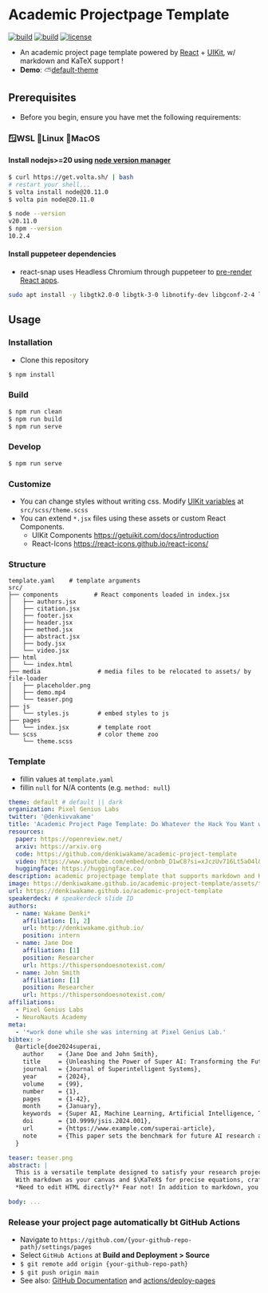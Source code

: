 # Academic Projectpage Template

[![build](https://github.com/denkiwakame/academic-project-template/actions/workflows/build.yaml/badge.svg)](https://github.com/denkiwakame/academic-project-template/actions/workflows/build.yaml) [![build](https://github.com/denkiwakame/academic-project-template/actions/workflows/lint.yaml/badge.svg)](https://github.com/denkiwakame/academic-project-template/actions/workflows/lint.yaml)
[![license](https://img.shields.io/badge/LICENSE-CC--BY--SA4.0-important.svg)](https://creativecommons.org/licenses/by-sa/4.0/)

- An academic project page template powered by [React](https://ja.reactjs.org/) + [UIKit](https://getuikit.com/), w/ markdown and KaTeX support !
- **Demo**: ⛅[default-theme](https://denkiwakame.github.io/academic-project-template)

## Prerequisites

- Before you begin, ensure you have met the following requirements:

### 🪟WSL 🐧Linux 🍎MacOS

#### Install nodejs>=20 using [node version manager](https://volta.sh/)

```bash
$ curl https://get.volta.sh/ | bash
# restart your shell...
$ volta install node@20.11.0
$ volta pin node@20.11.0

$ node --version
v20.11.0
$ npm --version
10.2.4
```

#### Install puppeteer dependencies

- react-snap uses Headless Chromium through puppeteer to [pre-render React apps](https://blog.logrocket.com/pre-rendering-react-app-react-snap/).

```bash
sudo apt install -y libgtk2.0-0 libgtk-3-0 libnotify-dev libgconf-2-4 libnss3 libxss1 libasound2 libxtst6 xauth xvfb libgbm-dev fonts-ipafont
```

## Usage

### Installation

- Clone this repository

```sh
$ npm install
```

### Build

```sh
$ npm run clean
$ npm run build
$ npm run serve
```

### Develop

```sh
$ npm run serve
```

### Customize

- You can change styles without writing css. Modify [UIKit variables](https://github.com/uikit/uikit/blob/bc6dd1851652e5b77387a1efefc16cea6e3d165b/src/scss/variables.scss) at `src/scss/theme.scss`
- You can extend `*.jsx` files using these assets or custom React Components.
  - UIKit Components https://getuikit.com/docs/introduction
  - React-Icons https://react-icons.github.io/react-icons/

### Structure

```
template.yaml    # template arguments
src/
├── components          # React components loaded in index.jsx
│   ├── authors.jsx
│   ├── citation.jsx
│   ├── footer.jsx
│   ├── header.jsx
│   ├── method.jsx
│   ├── abstract.jsx
│   ├── body.jsx
│   └── video.jsx
├── html
│   └── index.html
├── media                # media files to be relocated to assets/ by file-loader
│   ├── placeholder.png
│   ├── demo.mp4
│   └── teaser.png
├── js
│   └── styles.js        # embed styles to js
├── pages
│   └── index.jsx        # template root
└── scss                 # color theme zoo
    └── theme.scss
```

### Template

- fillin values at `template.yaml`
- fillin `null` for N/A contents (e.g. `method: null`)

```yaml
theme: default # default || dark
organization: Pixel Genius Labs
twitter: '@denkivvakame'
title: 'Academic Project Page Template: Do Whatever the Hack You Want with This Template'
resources:
  paper: https://openreview.net/
  arxiv: https://arxiv.org
  code: https://github.com/denkiwakame/academic-project-template
  video: https://www.youtube.com/embed/onbnb_D1wC8?si=xJczUv716Lt5aO4l&amp;start=1150
  huggingface: https://huggingface.co/
description: academic projectpage template that supports markdown and KaTeX
image: https://denkiwakame.github.io/academic-project-template/assets/teaser.png
url: https://denkiwakame.github.io/academic-project-template
speakerdeck: # speakerdeck slide ID
authors:
  - name: Wakame Denki*
    affiliation: [1, 2]
    url: http://denkiwakame.github.io/
    position: intern
  - name: Jane Doe
    affiliation: [1]
    position: Researcher
    url: https://thispersondoesnotexist.com/
  - name: John Smith
    affiliation: [1]
    position: Researcher
    url: https://thispersondoesnotexist.com/
affiliations:
  - Pixel Genius Labs
  - NeuroNauts Academy
meta:
  - '*work done while she was interning at Pixel Genius Lab.'
bibtex: >
  @article{doe2024superai,
    author    = {Jane Doe and John Smith},
    title     = {Unleashing the Power of Super AI: Transforming the Future of Technology},
    journal   = {Journal of Superintelligent Systems},
    year      = {2024},
    volume    = {99},
    number    = {1},
    pages     = {1-42},
    month     = {January},
    keywords  = {Super AI, Machine Learning, Artificial Intelligence, Technological Innovation},
    doi       = {10.9999/jsis.2024.001},
    url       = {https://www.example.com/superai-article},
    note      = {This paper sets the benchmark for future AI research and applications.}
  }

teaser: teaser.png
abstract: |
  This is a versatile template designed to satisfy your research project page needs, all while harnessing the power of **UIKit** and **React**. Built on the foundations of simplicity and flexibility, this template allows you to focus on expressing your ideas without the hassle of directly handling CSS—thanks to customizable SASS variables.
  With markdown as your canvas and $\KaTeX$ for precise equations, crafting clear and engaging project page becomes effortless. Whether you're unraveling complex theories or presenting your findings, this template aims to support your scholarly endeavors with grace and ease.
  *Need to edit HTML directly?* Fear not! In addition to markdown, you can also directly write HTML with ease. Feel empowered to craft your content exactly as you envision it, whether through markdown's simplicity or the precision of HTML.

body: ...
```

### Release your project page automatically bt GitHub Actions

- Navigate to `https://github.com/{your-github-repo-path}/settings/pages`
- Select `GitHub Actions` at **Build and Deployment > Source**
- `$ git remote add origin {your-github-repo-path}`
- `$ git push origin main`
- See also: [GitHub Documentation](https://docs.github.com/pages/getting-started-with-github-pages/configuring-a-publishing-source-for-your-github-pages-site) and [actions/deploy-pages](https://github.com/actions/deploy-pages)

